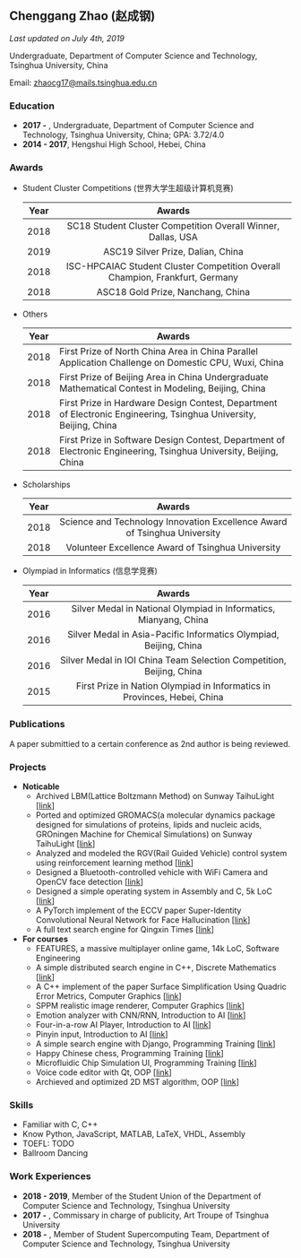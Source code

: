## Chenggang Zhao (赵成钢)

*Last updated on July 4th, 2019*

Undergraduate, Department of Computer Science and Technology, Tsinghua University, China

Email: zhaocg17@mails.tsinghua.edu.cn

### Education

- **2017 -** , Undergraduate, Department of Computer Science and Technology, Tsinghua University, China; GPA: 3.72/4.0
- **2014 - 2017**, Hengshui High School, Hebei, China

### Awards

- Student Cluster Competitions (世界大学生超级计算机竞赛)

  | Year |                            Awards                            |
  | :--: | :----------------------------------------------------------: |
  | 2018 | SC18 Student Cluster Competition Overall Winner, Dallas, USA |
  | 2019 |              ASC19 Silver Prize, Dalian, China               |
  | 2018 | ISC-HPCAIAC Student Cluster Competition Overall Champion, Frankfurt, Germany |
  | 2018 |              ASC18 Gold Prize, Nanchang, China               |

- Others

  | Year | Awards                                                       |
  | ---- | ------------------------------------------------------------ |
  | 2018 | First Prize of North China Area in China Parallel Application Challenge on Domestic CPU, Wuxi, China |
  | 2018 | First Prize of Beijing Area in China Undergraduate Mathematical Contest in Modeling, Beijing, China |
  | 2018 | First Prize in Hardware Design Contest, Department of Electronic Engineering, Tsinghua University, Beijing, China |
  | 2018 | First Prize in Software Design Contest, Department of Electronic Engineering, Tsinghua University, Beijing, China |

- Scholarships

  | Year |                            Awards                            |
  | :--: | :----------------------------------------------------------: |
  | 2018 | Science and Technology Innovation Excellence Award of Tsinghua University |
  | 2018 |      Volunteer Excellence Award of Tsinghua University       |

- Olympiad in Informatics (信息学竞赛)

  | Year |                            Awards                            |
  | :--: | :----------------------------------------------------------: |
  | 2016 | Silver Medal in National Olympiad in Informatics, Mianyang, China |
  | 2016 | Silver Medal in Asia-Pacific Informatics Olympiad, Beijing, China |
  | 2016 | Silver Medal in IOI China Team Selection Competition, Beijing, China |
  | 2015 | First Prize in Nation Olympiad in Informatics in Provinces, Hebei, China |

### Publications

A paper submittied to a certain conference as 2nd author is being reviewed.

### Projects

- **Noticable**
  - Archived LBM(Lattice Boltzmann Method) on Sunway TaihuLight [[link](https://github.com/LyricZhao/SWLBM)]
  - Ported and optimized GROMACS(a molecular dynamics package designed for simulations of proteins, lipids and nucleic acids, GROningen Machine for Chemical Simulations) on Sunway TaihuLight [[link](https://github.com/LyricZhao/SW-Gromacs)]
  - Analyzed and modeled the RGV(Rail Guided Vehicle) control system using reinforcement learning method [[link](https://github.com/LyricZhao/RGVControl-DQN-PrioritizedReplay)]
  - Designed a Bluetooth-controlled vehicle with WiFi Camera and OpenCV face detection [[link](https://github.com/LyricZhao/GZTank)]
  - Designed a simple operating system in Assembly and C, 5k LoC [[link](https://github.com/LyricZhao/Basic-OS)]
  - A PyTorch implement of the ECCV paper Super-Identity Convolutional Neural Network for Face Hallucination [[link](https://github.com/LyricZhao/ASC19-FaceSR-SICNN)]
  - A full text search engine for Qingxin Times [[link](https://github.com/LyricZhao/QingxinSearch)]
- **For courses**
  - FEATURES, a massive multiplayer online game, 14k LoC, Software Engineering
  - A simple distributed search engine in C++, Discrete Mathematics [[link](https://github.com/LyricZhao/GZ-Search)]
  - A C++ implement of the paper Surface Simplification Using Quadric Error Metrics, Computer Graphics [[link](https://github.com/LyricZhao/Surface-Simplification)]
  - SPPM realistic image renderer, Computer Graphics [[link](https://github.com/LyricZhao/BoArtist)]
  - Emotion analyzer with CNN/RNN, Introduction to AI [[link](https://github.com/LyricZhao/EmotionAnalyzer)]
  - Four-in-a-row AI Player, Introduction to AI [[link](https://github.com/LyricZhao/Fin1Row)]
  - Pinyin input, Introduction to AI [[link](https://github.com/LyricZhao/LInput)]
  - A simple search engine with Django, Programming Training [[link](https://github.com/LyricZhao/fakeGZS)]
  - Happy Chinese chess, Programming Training [[link](https://github.com/LyricZhao/QtChineseChess)]
  - Microfluidic Chip Simulation UI, Programming Training [[link](https://github.com/LyricZhao/MCS)]
  - Voice code editor with Qt, OOP [[link](https://github.com/LyricZhao/SpeakCode)]
  - Archieved and optimized 2D MST algorithm, OOP [[link](https://github.com/LyricZhao/YAO-MST2D)]

### Skills

- Familiar with C, C++
- Know Python, JavaScript, MATLAB, LaTeX, VHDL, Assembly
- TOEFL: TODO
- Ballroom Dancing

### Work Experiences

- **2018 - 2019**, Member of the Student Union of the Department of Computer Science and Technology, Tsinghua University
- **2017 -** , Commissary in charge of publicity, Art Troupe of Tsinghua University
- **2018 -** , Member of Student Supercomputing Team, Department of Computer Science and Technology, Tsinghua University

